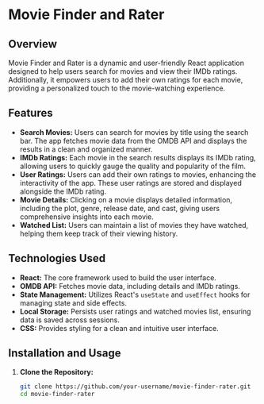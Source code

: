 # Movie Finder and Rater

## Overview

Movie Finder and Rater is a dynamic and user-friendly React application designed to help users search for movies and view their IMDb ratings. Additionally, it empowers users to add their own ratings for each movie, providing a personalized touch to the movie-watching experience.

## Features

- **Search Movies:** Users can search for movies by title using the search bar. The app fetches movie data from the OMDB API and displays the results in a clean and organized manner.
- **IMDb Ratings:** Each movie in the search results displays its IMDb rating, allowing users to quickly gauge the quality and popularity of the film.
- **User Ratings:** Users can add their own ratings to movies, enhancing the interactivity of the app. These user ratings are stored and displayed alongside the IMDb rating.
- **Movie Details:** Clicking on a movie displays detailed information, including the plot, genre, release date, and cast, giving users comprehensive insights into each movie.
- **Watched List:** Users can maintain a list of movies they have watched, helping them keep track of their viewing history.

## Technologies Used

- **React:** The core framework used to build the user interface.
- **OMDB API:** Fetches movie data, including details and IMDb ratings.
- **State Management:** Utilizes React's `useState` and `useEffect` hooks for managing state and side effects.
- **Local Storage:** Persists user ratings and watched movies list, ensuring data is saved across sessions.
- **CSS:** Provides styling for a clean and intuitive user interface.

## Installation and Usage

1. **Clone the Repository:**
   ```bash
   git clone https://github.com/your-username/movie-finder-rater.git
   cd movie-finder-rater
